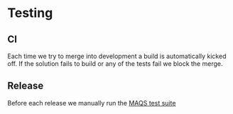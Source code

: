 # Testing
## CI
Each time we try to  merge into development a build is automatically kicked off.
If the solution fails to build or any of the tests fail we block the merge.
## Release
Before each release we manually run the [MAQS test suite](https://magenic.visualstudio.com/MaqsFramework/_testManagement?planId=2159&suiteId=2160&_a=tests)